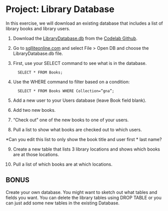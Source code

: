 <h1>Project: Library Database</h1>

In this exercise, we will download an existing database that includes a list of library books and library users. 

1. Download the <a href="https://github.com/LibraryCodeLab/LibraryDBusingSQL/blob/master/LibraryDatabase.db">LibraryDatabase.db</a> from the <a href="https://github.com/LibraryCodeLab">Codelab Github</a>.  

2. Go to <a href="www.sqlliteonline.com">sqlliteonline.com</a> and select File > Open DB and choose the LibraryDatabase.db file. 

3. First, use your SELECT command to see what is in the database. 

         SELECT * FROM Books; 

4. Use the WHERE command to filter based on a condition: 

         SELECT * FROM Books WHERE Collection=”gna”; 

5. Add a new user to your Users database (leave Book field blank). 

6. Add two new books. 

7. “Check out” one of the new books to one of your users. 

8. Pull a list to show what books are checked out to which users. 

*Can you edit this list to only show the book title and user first * last name? 

9. Create a new table that lists 3 library locations and shows which books are at those locations. 

10. Pull a list of which books are at which locations. 

<h2>BONUS</h2> 

Create your own database. You might want to sketch out what tables and fields you want. You can delete the library tables using DROP TABLE or you can just add some new tables in the existing Database.
